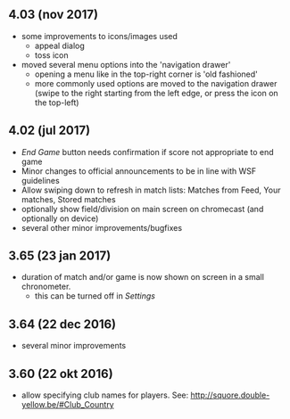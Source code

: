 ## 4.03 (nov 2017)

- some improvements to icons/images used
    - appeal dialog
    - toss icon
- moved several menu options into the 'navigation drawer'
    - opening a menu like in the top-right corner is 'old fashioned'
    - more commonly used options are moved to the navigation drawer (swipe to the right starting from the left edge, or press the icon on the top-left)    

## 4.02 (jul 2017)

- _End Game_ button needs confirmation if score not appropriate to end game
- Minor changes to official announcements to be in line with WSF guidelines
- Allow swiping down to refresh in match lists: Matches from Feed, Your matches, Stored matches
- optionally show field/division on main screen on chromecast (and optionally on device)
- several other minor improvements/bugfixes

## 3.65 (23 jan 2017)

- duration of match and/or game is now shown on screen in a small chronometer. 
    - this can be turned off in _Settings_

## 3.64 (22 dec 2016)

- several minor improvements

## 3.60 (22 okt 2016)

- allow specifying club names for players. See:
    <http://squore.double-yellow.be/#Club_Country>

